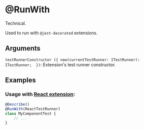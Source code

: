 # @RunWith

Technical.

Used to run with `@jest-decorated` extensions.

## Arguments

`testRunnerConstructor ({ new(currentTestRunner: ITestRunner): ITestRunner;  })`: Extension's test runner constructor.

## Examples

### Usage with [React extension](react/index.md):

```javascript
@Describe()
@RunWith(ReactTestRunner)
class MyComponentTest {
    // ...
}
```
